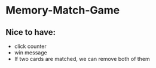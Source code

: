 # Memory-Match-Game

## Nice to have:
  * click counter
  * win message
  * If two cards are matched, we can remove both of them
